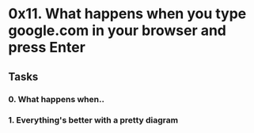 # 0x11. What happens when you type google.com in your browser and press Enter
## Tasks

### 0. What happens when..
### 1. Everything's better with a pretty diagram
